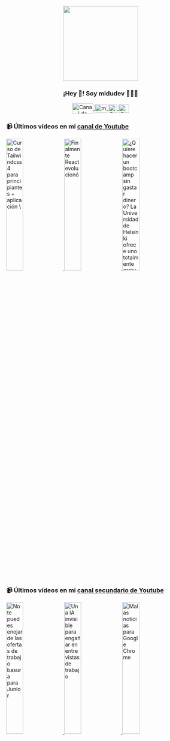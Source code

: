 <p align="center" width="300">
   <img align="center" width="200" src="https://user-images.githubusercontent.com/1561955/106762302-fda9de00-6635-11eb-99be-3ef744e60c0e.png" />
   <h3 align="center">¡Hey 👋! Soy midudev 👨🏻‍💻</h3>
</p>

<p align="center">
   <a href="https://twitch.tv/midudev" target="blank">
    <img align="center" src="https://upload.wikimedia.org/wikipedia/commons/c/ce/Twitch_logo_2019.svg" alt="Canal de Twitch de midudev" height="28px" width="56px" />
  </a>
  <span style="width: 8px;"> </span>
   <a href="https://youtube.com/midudev" target="blank">
    <img align="center" src="https://upload.wikimedia.org/wikipedia/commons/0/09/YouTube_full-color_icon_%282017%29.svg" alt="midudev" height="23px" width="33px" />
  </a>
  <span style="width: 8px;"> </span>
  <a href="https://instagram.com/midu.dev" target="blank">
    <img align="center" src="https://upload.wikimedia.org/wikipedia/commons/e/e7/Instagram_logo_2016.svg" alt="Canal de Instagram de midu.dev" height="23px" width="23px" />
  </a>
  <span style="width: 8px;"> </span>
  <a href="https://twitter.com/midudev" target="blank">
    <img align="center" src="https://upload.wikimedia.org/wikipedia/commons/thumb/6/6f/Logo_of_Twitter.svg/2491px-Logo_of_Twitter.svg.png" alt="Canal de Twitter de midudev" height="23px" width="28px" />
  </a>
</p>

### 📹 Últimos vídeos en mi [canal de Youtube](https://youtube.com/midudev?sub_confirmation=1)

<a href='https://youtu.be/R5EXap3vNDA' target='_blank'>
  <img width='30%' src='https://img.youtube.com/vi/R5EXap3vNDA/mqdefault.jpg' alt='Curso de Tailwindcss 4 para principiantes + aplicación \'link in bio\' DESDE CERO' />
</a>
<a href='https://youtu.be/5oiOR0vZj9k' target='_blank'>
  <img width='30%' src='https://img.youtube.com/vi/5oiOR0vZj9k/mqdefault.jpg' alt='Finalmente React evolucionó' />
</a>
<a href='https://youtu.be/24PvFCSfAPs' target='_blank'>
  <img width='30%' src='https://img.youtube.com/vi/24PvFCSfAPs/mqdefault.jpg' alt='¿Quiere hacer un bootcamp sin gastar dinero?  La Universidad de Helsinki ofrece uno totalmente gratu' />
</a>

### 📹 Últimos vídeos en mi [canal secundario de Youtube](https://youtube.com/midulive?sub_confirmation=1)

<a href='https://youtu.be/HjYtqIjcwxQ' target='_blank'>
  <img width='30%' src='https://img.youtube.com/vi/HjYtqIjcwxQ/mqdefault.jpg' alt='No te puedes enojar de las ofertas de trabajo basura para Junior' />
</a>
<a href='https://youtu.be/XPuPlXc3oyY' target='_blank'>
  <img width='30%' src='https://img.youtube.com/vi/XPuPlXc3oyY/mqdefault.jpg' alt='Una IA invisible para engañar en entrevistas de trabajo' />
</a>
<a href='https://youtu.be/nMX5QtMrEHw' target='_blank'>
  <img width='30%' src='https://img.youtube.com/vi/nMX5QtMrEHw/mqdefault.jpg' alt='Malas noticias para Google Chrome' />
</a>